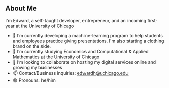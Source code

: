 ## About Me

I'm Edward, a self-taught developer, entrepreneur, and an incoming first-year at the University of Chicago

- 🔭 I’m currently developing a machine-learning program to help students and employees practice giving presentations. I'm also starting a clothing brand on the side.
- 🌱 I’m currently studying Economics and Computational & Applied Mathematics at the University of Chicago 
- 👯 I’m looking to collaborate on hosting my digital services online and growing my businesses
- 📫 Contact/Business inquiries: edwardh@uchicago.edu
- 😄 Pronouns: he/him
